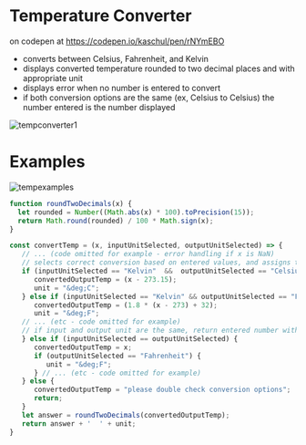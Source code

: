 # Temperature Converter
 
 on codepen at https://codepen.io/kaschul/pen/rNYmEBO

- converts between Celsius, Fahrenheit, and Kelvin
- displays converted temperature rounded to two decimal places and with appropriate unit
- displays error when no number is entered to convert
- if both conversion options are the same (ex, Celsius to Celsius) the number entered is the number displayed

![tempconverter1](https://user-images.githubusercontent.com/47723396/183964499-2a4b10fc-eb01-48ec-b06e-86b1f249a3ea.JPG)

# Examples

![tempexamples](https://user-images.githubusercontent.com/47723396/184039667-921c9a4f-8c67-4e8a-befe-72c9182a62e2.png)

```js
function roundTwoDecimals(x) {
  let rounded = Number((Math.abs(x) * 100).toPrecision(15));
  return Math.round(rounded) / 100 * Math.sign(x);
}

const convertTemp = (x, inputUnitSelected, outputUnitSelected) => {
   // ... (code omitted for example - error handling if x is NaN)
   // selects correct conversion based on entered values, and assigns the correct unit to display on result
   if (inputUnitSelected == "Kelvin"  &&  outputUnitSelected == "Celsius") {
      convertedOutputTemp = (x - 273.15);
      unit = "&deg;C";
   } else if (inputUnitSelected == "Kelvin" && outputUnitSelected == "Fahrenheit") {
      convertedOutputTemp = (1.8 * (x - 273) + 32);
      unit = "&deg;F";
   // ... (etc - code omitted for example)
   // if input and output unit are the same, return entered number with appropriate unit
   } else if (inputUnitSelected == outputUnitSelected) {
      convertedOutputTemp = x;
      if (outputUnitSelected == "Fahrenheit") {
         unit = "&deg;F";
      } // ... (etc - code omitted for example)
   } else {
      convertedOutputTemp = "please double check conversion options";
      return;
   }
   let answer = roundTwoDecimals(convertedOutputTemp);
   return answer + '  ' + unit;
}
```
